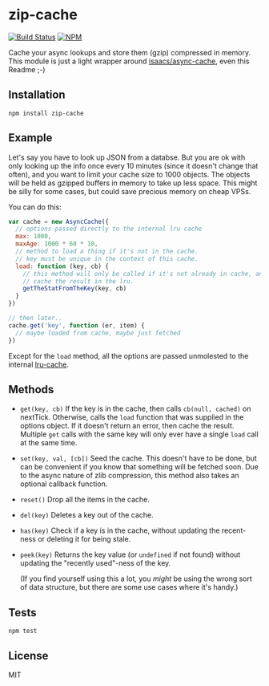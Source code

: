 # zip-cache
[![Build Status](https://travis-ci.org/klaemo/zip-cache.svg)](https://travis-ci.org/klaemo/zip-cache)
[![NPM](https://nodei.co/npm/zip-cache.png)](https://nodei.co/npm/zip-cache/)

Cache your async lookups and store them (gzip) compressed in memory.
This module is just a light wrapper around [isaacs/async-cache](https://github.com/isaacs/async-cache),
even this Readme ;-)

## Installation

    npm install zip-cache


## Example

Let's say you have to look up JSON from a databse. But you are ok
with only looking up the info once every 10 minutes (since it
doesn't change that often), and you want to limit your cache size to
1000 objects. The objects will be held as gzipped buffers in memory to 
take up less space. This might be silly for some cases, but could save
precious memory on cheap VPSs.

You can do this:

```javascript
var cache = new AsyncCache({
  // options passed directly to the internal lru cache
  max: 1000,
  maxAge: 1000 * 60 * 10,
  // method to load a thing if it's not in the cache.
  // key must be unique in the context of this cache.
  load: function (key, cb) {
    // this method will only be called if it's not already in cache, and will
    // cache the result in the lru.
    getTheStatFromTheKey(key, cb)
  }
})

// then later..
cache.get('key', function (er, item) {
  // maybe loaded from cache, maybe just fetched
})
```

Except for the `load` method, all the options are passed unmolested to
the internal [lru-cache](http://npm.im/lru-cache).


## Methods

* `get(key, cb)` If the key is in the cache, then calls `cb(null,
  cached)` on nextTick.  Otherwise, calls the `load` function that was
  supplied in the options object.  If it doesn't return an error, then
  cache the result.  Multiple `get` calls with the same key will only
  ever have a single `load` call at the same time.

* `set(key, val, [cb])` Seed the cache.  This doesn't have to be done, but
  can be convenient if you know that something will be fetched soon.
  Due to the async nature of zlib compression, this method also takes an
  optional callback function.

* `reset()` Drop all the items in the cache.

* `del(key)` Deletes a key out of the cache.

* `has(key)` Check if a key is in the cache, without updating the recent-ness
  or deleting it for being stale.

* `peek(key)` Returns the key value (or `undefined` if not found) without
  updating the "recently used"-ness of the key.

  (If you find yourself using this a lot, you *might* be using the
  wrong sort of data structure, but there are some use cases where
  it's handy.)

## Tests

    npm test


## License

MIT


